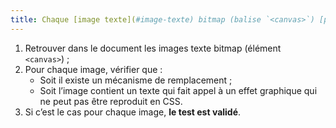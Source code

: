 ```yaml
---
title: Chaque [image texte](#image-texte) bitmap (balise `<canvas>`) [porteuse d’information](#image-porteuse-d-information), en l’absence d’un [mécanisme de remplacement](#mecanisme-de-remplacement), doit si possible être remplacée par du [texte stylé](#texte-style). Cette règle est-elle respectée (hors cas particuliers) ?
---
```


1. Retrouver dans le document les images texte bitmap (élément `<canvas>`) ;
2. Pour chaque image, vérifier que :
      * Soit il existe un mécanisme de remplacement ;
      * Soit l’image contient un texte qui fait appel à un effet graphique qui ne peut pas être reproduit en CSS.
3. Si c’est le cas pour chaque image, **le test est validé**.
